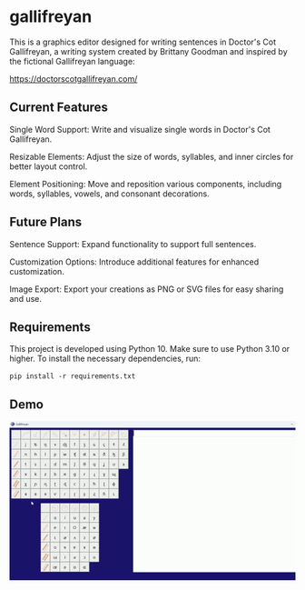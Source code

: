 # gallifreyan
This is a graphics editor designed for writing sentences in Doctor's Cot Gallifreyan, a writing system created by Brittany Goodman and inspired by the fictional Gallifreyan language:

https://doctorscotgallifreyan.com/ 

## Current Features
Single Word Support: Write and visualize single words in Doctor's Cot Gallifreyan.

Resizable Elements: Adjust the size of words, syllables, and inner circles for better layout control.

Element Positioning: Move and reposition various components, including words, syllables, vowels, and consonant decorations.

## Future Plans

Sentence Support: Expand functionality to support full sentences.

Customization Options: Introduce additional features for enhanced customization.

Image Export: Export your creations as PNG or SVG files for easy sharing and use.

## Requirements

This project is developed using Python 10. Make sure to use Python 3.10 or higher. To install the necessary dependencies, run:
```
pip install -r requirements.txt
```

## Demo
![demo](https://github.com/katekorobova/gallifreyan/blob/main/demo.gif)
